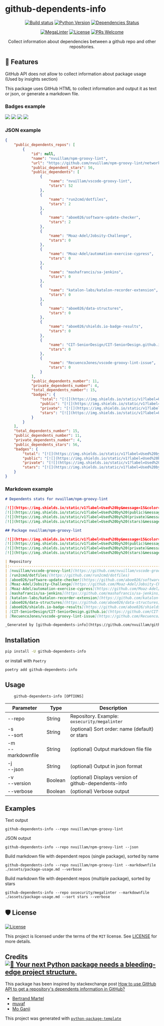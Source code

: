 # github-dependents-info

<div align="center">

[![Build status](https://github.com/nvuillam/github-dependents-info/workflows/build/badge.svg?branch=master&event=push)](https://github.com/nvuillam/github-dependents-info/actions?query=workflow%3Abuild)
[![Python Version](https://img.shields.io/pypi/pyversions/github-dependents-info.svg)](https://pypi.org/project/github-dependents-info/)
[![Dependencies Status](https://img.shields.io/badge/dependencies-up%20to%20date-brightgreen.svg)](https://github.com/nvuillam/github-dependents-info/pulls?utf8=%E2%9C%93&q=is%3Apr%20author%3Aapp%2Fdependabot)

[![MegaLinter](https://github.com/nvuillam/github-dependents-info/workflows/MegaLinter/badge.svg?branch=master)](https://oxsecurity.github.io/megalinter)
[![License](https://img.shields.io/github/license/nvuillam/github-dependents-info)](https://github.com/nvuillam/github-dependents-info/blob/master/LICENSE)
[![PRs Welcome](https://img.shields.io/badge/PRs-welcome-brightgreen.svg?style=flat-square)](http://makeapullrequest.com)

Collect information about dependencies between a github repo and other repositories.

</div>

## 🚀 Features

GitHub API does not allow to collect information about package usage (Used by insights section)

This package uses GitHub HTML to collect information and output it as text or json, or generate a markdown file.

### Badges example

[![](https://img.shields.io/static/v1?label=Used%20by&message=15&color=informational&logo=slickpic)](https://github.com/nvuillam/npm-groovy-lint/network/dependents)
[![](https://img.shields.io/static/v1?label=Used%20by%20(public)&message=11&color=informational&logo=slickpic)](https://github.com/nvuillam/npm-groovy-lint/network/dependents)
[![](https://img.shields.io/static/v1?label=Used%20by%20(private)&message=4&color=informational&logo=slickpic)](https://github.com/nvuillam/npm-groovy-lint/network/dependents)
[![](https://img.shields.io/static/v1?label=Used%20by%20(stars)&message=56&color=informational&logo=slickpic)](https://github.com/nvuillam/npm-groovy-lint/network/dependents)

### JSON example

```json
{
    "public_dependents_repos": [
        {
            "id": null,
            "name": "nvuillam/npm-groovy-lint",
            "url": "https://github.com/nvuillam/npm-groovy-lint/network/dependents",
            "public_dependent_stars": 56,
            "public_dependents": [
                {
                    "name": "nvuillam/vscode-groovy-lint",
                    "stars": 52
                },
                {
                    "name": "run2cmd/dotfiles",
                    "stars": 2
                },
                {
                    "name": "aboe026/software-update-checker",
                    "stars": 2
                },
                {
                    "name": "Moaz-Adel/Jobsity-Challenge",
                    "stars": 0
                },
                {
                    "name": "Moaz-Adel/automation-exercise-cypress",
                    "stars": 0
                },
                {
                    "name": "mashafrancis/sa-jenkins",
                    "stars": 0
                },
                {
                    "name": "katalon-labs/katalon-recorder-extension",
                    "stars": 0
                },
                {
                    "name": "aboe026/data-structures",
                    "stars": 0
                },
                {
                    "name": "aboe026/shields.io-badge-results",
                    "stars": 0
                },
                {
                    "name": "CIT-SeniorDesign/CIT-SeniorDesign.github.io",
                    "stars": 0
                },
                {
                    "name": "RecuencoJones/vscode-groovy-lint-issue",
                    "stars": 0
                }
            ],
            "public_dependents_number": 11,
            "private_dependents_number": 4,
            "total_dependents_number": 15,
            "badges": {
                "total": "[![](https://img.shields.io/static/v1?label=Used%20by&message=15&color=informational&logo=slickpic)](https://github.com/nvuillam/npm-groovy-lint/network/dependents)",
                "public": "[![](https://img.shields.io/static/v1?label=Used%20by%20(public)&message=11&color=informational&logo=slickpic)](https://github.com/nvuillam/npm-groovy-lint/network/dependents)",
                "private": "[![](https://img.shields.io/static/v1?label=Used%20by%20(private)&message=4&color=informational&logo=slickpic)](https://github.com/nvuillam/npm-groovy-lint/network/dependents)",
                "stars": "[![](https://img.shields.io/static/v1?label=Used%20by%20(stars)&message=56&color=informational&logo=slickpic)](https://github.com/nvuillam/npm-groovy-lint/network/dependents)"
            }
        }
    ],
    "total_dependents_number": 15,
    "public_dependents_number": 11,
    "private_dependents_number": 4,
    "public_dependents_stars": 56,
    "badges": {
        "total": "[![](https://img.shields.io/static/v1?label=Used%20by&message=15&color=informational&logo=slickpic)](https://github.com/nvuillam/npm-groovy-lint/network/dependents)",
        "public": "[![](https://img.shields.io/static/v1?label=Used%20by%20(public)&message=11&color=informational&logo=slickpic)](https://github.com/nvuillam/npm-groovy-lint/network/dependents)",
        "private": "[![](https://img.shields.io/static/v1?label=Used%20by%20(private)&message=4&color=informational&logo=slickpic)](https://github.com/nvuillam/npm-groovy-lint/network/dependents)",
        "stars": "[![](https://img.shields.io/static/v1?label=Used%20by%20(stars)&message=56&color=informational&logo=slickpic)](https://github.com/nvuillam/npm-groovy-lint/network/dependents)"
    }
}
```

### Markdown example

```markdown
# Dependents stats for nvuillam/npm-groovy-lint

[![](https://img.shields.io/static/v1?label=Used%20by&message=15&color=informational&logo=slickpic)](https://github.com/nvuillam/npm-groovy-lint/network/dependents)
[![](https://img.shields.io/static/v1?label=Used%20by%20(public)&message=11&color=informational&logo=slickpic)](https://github.com/nvuillam/npm-groovy-lint/network/dependents)
[![](https://img.shields.io/static/v1?label=Used%20by%20(private)&message=4&color=informational&logo=slickpic)](https://github.com/nvuillam/npm-groovy-lint/network/dependents)
[![](https://img.shields.io/static/v1?label=Used%20by%20(stars)&message=56&color=informational&logo=slickpic)](https://github.com/nvuillam/npm-groovy-lint/network/dependents)

## Package nvuillam/npm-groovy-lint

[![](https://img.shields.io/static/v1?label=Used%20by&message=15&color=informational&logo=slickpic)](https://github.com/nvuillam/npm-groovy-lint/network/dependents)
[![](https://img.shields.io/static/v1?label=Used%20by%20(public)&message=11&color=informational&logo=slickpic)](https://github.com/nvuillam/npm-groovy-lint/network/dependents)
[![](https://img.shields.io/static/v1?label=Used%20by%20(private)&message=4&color=informational&logo=slickpic)](https://github.com/nvuillam/npm-groovy-lint/network/dependents)
[![](https://img.shields.io/static/v1?label=Used%20by%20(stars)&message=56&color=informational&logo=slickpic)](https://github.com/nvuillam/npm-groovy-lint/network/dependents)

| Repository                                                                                                    | Stars |
|:--------------------------------------------------------------------------------------------------------------|------:|
| [nvuillam/vscode-groovy-lint](https://github.com/nvuillam/vscode-groovy-lint)                                 |    52 |
| [run2cmd/dotfiles](https://github.com/run2cmd/dotfiles)                                                       |     2 |
| [aboe026/software-update-checker](https://github.com/aboe026/software-update-checker)                         |     2 |
| [Moaz-Adel/Jobsity-Challenge](https://github.com/Moaz-Adel/Jobsity-Challenge)                                 |     0 |
| [Moaz-Adel/automation-exercise-cypress](https://github.com/Moaz-Adel/automation-exercise-cypress)             |     0 |
| [mashafrancis/sa-jenkins](https://github.com/mashafrancis/sa-jenkins)                                         |     0 |
| [katalon-labs/katalon-recorder-extension](https://github.com/katalon-labs/katalon-recorder-extension)         |     0 |
| [aboe026/data-structures](https://github.com/aboe026/data-structures)                                         |     0 |
| [aboe026/shields.io-badge-results](https://github.com/aboe026/shields.io-badge-results)                       |     0 |
| [CIT-SeniorDesign/CIT-SeniorDesign.github.io](https://github.com/CIT-SeniorDesign/CIT-SeniorDesign.github.io) |     0 |
| [RecuencoJones/vscode-groovy-lint-issue](https://github.com/RecuencoJones/vscode-groovy-lint-issue)           |     0 |

_Generated by [github-dependents-info](https://github.com/nvuillam/github-dependents-info)_
```

## Installation

```bash
pip install -U github-dependents-info
```

or install with `Poetry`

```bash
poetry add github-dependents-info
```

## Usage

```shell
    github-dependents-info [OPTIONS]
```

| Parameter              | Type    | Description                                           |
|------------------------|---------|-------------------------------------------------------|
| --repo                 | String  | Repository. Example: `oxsecurity/megalinter`          |
| -s<br/> --sort         | String  | (optional) Sort order: name (default) or stars        |
| -m<br/> --markdownfile | String  | (optional) Output markdown file file                  |
| -j<br/> --json         | String  | (optional) Output in json format                      |
| -v<br/> --version      | Boolean | (optional) Displays version of github-dependents-info |
| --verbose              | Boolean | (optional) Verbose output                             |

## Examples

Text output

`github-dependents-info --repo nvuillam/npm-groovy-lint`

JSON output

`github-dependents-info --repo nvuillam/npm-groovy-lint --json`

Build markdown file with dependent repos (single package), sorted by name

`github-dependents-info --repo nvuillam/npm-groovy-lint --markdownfile ./assets/package-usage.md --verbose`

Build markdown file with dependent repos (multiple package), sorted by stars

`github-dependents-info --repo oxsecurity/megalinter --markdownfile ./assets/package-usage.md --sort stars --verbose`

## 🛡 License

[![License](https://img.shields.io/github/license/nvuillam/github-dependents-info)](https://github.com/nvuillam/github-dependents-info/blob/master/LICENSE)

This project is licensed under the terms of the `MIT` license. See [LICENSE](https://github.com/nvuillam/github-dependents-info/blob/master/LICENSE) for more details.

## Credits [![🚀 Your next Python package needs a bleeding-edge project structure.](https://img.shields.io/badge/python--package--template-%F0%9F%9A%80-brightgreen)](https://github.com/TezRomacH/python-package-template)

This package has been inspired by stackexchange post [How to use GitHub API to get a repository's dependents information in GitHub?](https://stackoverflow.com/questions/58734176/how-to-use-github-api-to-get-a-repositorys-dependents-information-in-github)
- [Bertrand Martel](https://github.com/bertrandmartel)
- [muvaf](https://stackoverflow.com/users/5233252/muvaf)
- [Mo Ganji](https://linkedin.com/in/mohganji)

This project was generated with [`python-package-template`](https://github.com/TezRomacH/python-package-template)
